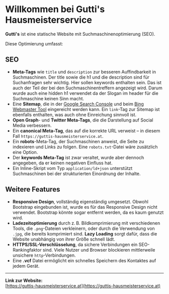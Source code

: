 # Willkommen bei Gutti's Hausmeisterservice

**Gutti's** ist eine statische Website mit Suchmaschinenoptimierung (SEO).

Diese Optimierung umfasst:

## SEO

- **Meta-Tags** wie `title` und `description` zur besseren Auffindbarkeit in Suchmaschinen. Der title sowie die h1 und die description sind für Suchanfragen sehr wichtig. Hier sollen keywords enthalten sein. Das ist auch der Teil der bei den Suchmaschinentreffern angezeigt wird. Darum wurde auch eine hidden h1 verwendet da der Slogan im header für die Suchmaschine keinen Sinn macht.
- Eine **Sitemap**, die in der [Google Search Console](https://search.google.com/search-console/about) und beim [Bing Webmaster Tool](https://www.bing.com/webmasters) eingereicht werden kann. Ein `link`-Tag zur Sitemap ist ebenfalls enthalten, was auch ohne Einreichung sinnvoll ist.
- **Open Graph**- und **Twitter Meta-Tags**, die die Darstellung auf Social Media verbessern.
- Ein **canonical Meta-Tag**, das auf die korrekte URL verweist – in diesem Fall `https://guttis-hausmeisterservice.at`.
- Ein **robots**-Meta-Tag, der Suchmaschinen anweist, die Seite zu indexieren und Links zu folgen. Eine `robots.txt`-Datei wäre zusätzlich eine Option.
- Der **keywords Meta-Tag** ist zwar veraltet, wurde aber dennoch angegeben, da er keinen negativen Einfluss hat.
- Ein Inline-Skript vom Typ `application/ld+json` unterstützt Suchmaschinen bei der strukturierten Einordnung der Inhalte.

## Weitere Features

- **Responsive Design**, vollständig eigenständig umgesetzt. Obwohl Bootstrap eingebunden ist, wurde es für das Responsive Design nicht verwendet. Bootstrap könnte sogar entfernt werden, da es kaum genutzt wird.
- **Ladezeitoptimierung** durch z. B. Bildkomprimierung mit verschiedenen Tools, die `.png`-Dateien verkleinern, oder durch die Verwendung von `.jpg`, die bereits komprimiert sind. **Lazy Loading** sorgt dafür, dass die Website unabhängig von ihrer Größe schnell lädt.
- **HTTPS/SSL-Verschlüsselung**, da sichere Verbindungen ein SEO-Rankingfaktor sind. Viele Nutzer und Browser blockieren mittlerweile unsichere `http`-Verbindungen.
- Eine **.vcf** Datei ermöglicht ein schnelles Speichern des Kontaktes auf jedem Gerät.

---

**Link zur Website:**  
[https://guttis-hausmeisterservice.at](https://guttis-hausmeisterservice.at)
